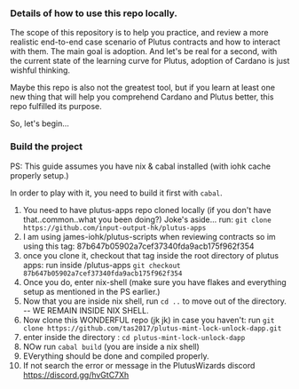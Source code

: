 ### Details of how to use this repo locally.


The scope of this repository is to help you practice, and review a more realistic end-to-end case scenario of Plutus contracts and how to interact with them.
The main goal is adoption. And let's be real for a second, with the current state of the learning curve for Plutus, adoption of Cardano is just wishful thinking.

Maybe this repo is also not the greatest tool, but if you learn at least one new thing that will help you comprehend Cardano and Plutus better, this repo fulfilled its purpose.

So, let's begin...


### Build the project

PS: This guide assumes you have nix & cabal installed (with iohk cache properly setup.)

In order to play with it, you need to build it first with `cabal`.

1. You need to have plutus-apps repo cloned locally (if you don't have that..common..what you been doing?)
Joke's aside...
run: `git clone https://github.com/input-output-hk/plutus-apps`
2. I am using james-iohk/plutus-scripts when reviewing contracts so im using this tag: 87b647b05902a7cef37340fda9acb175f962f354
3. once you clone it, checkout that tag inside the root directory of plutus apps: run inside /plutus-apps `git checkout 87b647b05902a7cef37340fda9acb175f962f354`
4. Once you do, enter nix-shell (make sure you have flakes and everything setup as mentioned in the PS earlier.)
5. Now that you are inside nix shell, run `cd ..` to move out of the directory.
-- WE REMAIN INSIDE NIX SHELL.
6. Now clone this WONDERFUL repo (jk jk) in case you haven't: run `git clone https://github.com/tas2017/plutus-mint-lock-unlock-dapp.git`
7. enter inside the directory : `cd plutus-mint-lock-unlock-dapp`
8. NOw run `cabal build` (you are inside a nix shell)
9. EVerything should be done and compiled properly.
10. If not search the error or message in the PlutusWizards discord https://discord.gg/hvGtC7Xh